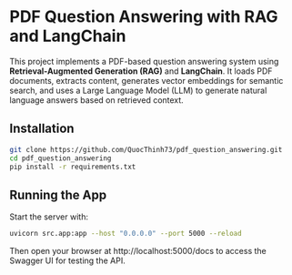 # PDF Question Answering with RAG and LangChain

This project implements a PDF-based question answering system using **Retrieval-Augmented Generation (RAG)** and **LangChain**. It loads PDF documents, extracts content, generates vector embeddings for semantic search, and uses a Large Language Model (LLM) to generate natural language answers based on retrieved context.


## Installation

```bash
git clone https://github.com/QuocThinh73/pdf_question_answering.git
cd pdf_question_answering
pip install -r requirements.txt
```

## Running the App

Start the server with:

```bash
uvicorn src.app:app --host "0.0.0.0" --port 5000 --reload
```

Then open your browser at http://localhost:5000/docs to access the Swagger UI for testing the API.